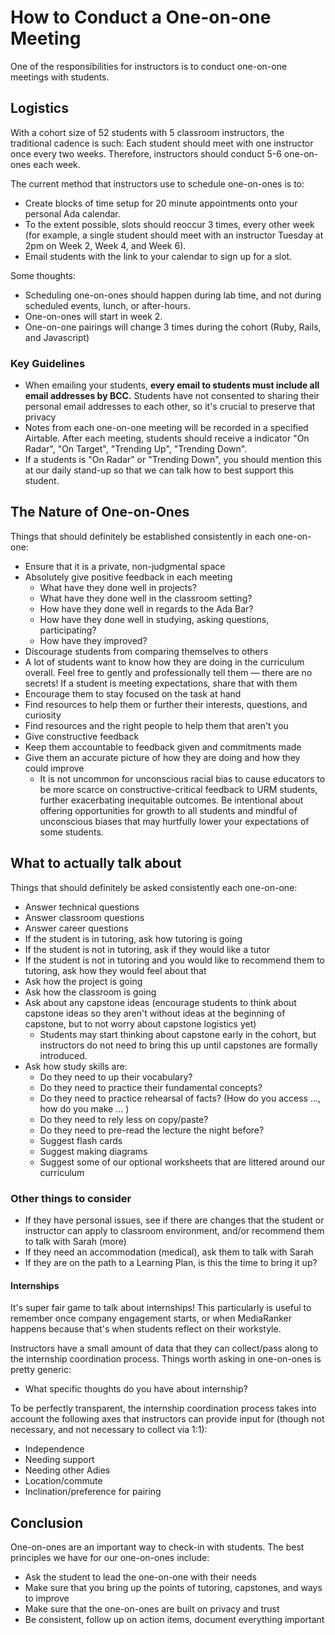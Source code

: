 # How to Conduct a One-on-one Meeting

One of the responsibilities for instructors is to conduct one-on-one meetings with students.


## Logistics

With a cohort size of 52 students with 5 classroom instructors, the traditional cadence is such: Each student should meet with one instructor once every two weeks. Therefore, instructors should conduct 5-6 one-on-ones each week.

The current method that instructors use to schedule one-on-ones is to: 
- Create blocks of time setup for 20 minute appointments onto your personal Ada calendar.
- To the extent possible, slots should reoccur 3 times, every other week (for example, a single student should meet with an instructor Tuesday at 2pm on Week 2, Week 4, and Week 6).
- Email students with the link to your calendar to sign up for a slot.

Some thoughts:

- Scheduling one-on-ones should happen during lab time, and not during scheduled events, lunch, or after-hours.
- One-on-ones will start in week 2.
- One-on-one pairings will change 3 times during the cohort (Ruby, Rails, and Javascript)

### Key Guidelines

- When emailing your students, **every email to students must include all email addresses by BCC.** Students have not consented to sharing their personal email addresses to each other, so it's crucial to preserve that privacy
- Notes from each one-on-one meeting will be recorded in a specified Airtable. After each meeting, students should receive a indicator "On Radar", "On Target", "Trending Up", "Trending Down".  
- If a students is "On Radar" or "Trending Down", you should mention this at our daily stand-up so that we can talk how to best support this student.

## The Nature of One-on-Ones

Things that should definitely be established consistently in each one-on-one:

- Ensure that it is a private, non-judgmental space
- Absolutely give positive feedback in each meeting
  - What have they done well in projects?
  - What have they done well in the classroom setting?
  - How have they done well in regards to the Ada Bar?
  - How have they done well in studying, asking questions, participating?
  - How have they improved?
- Discourage students from comparing themselves to others
- A lot of students want to know how they are doing in the curriculum overall. Feel free to gently and professionally tell them — there are no secrets! If a student is meeting expectations, share that with them
- Encourage them to stay focused on the task at hand
- Find resources to help them or further their interests, questions, and curiosity
- Find resources and the right people to help them that aren't you
- Give constructive feedback
- Keep them accountable to feedback given and commitments made
- Give them an accurate picture of how they are doing and how they could improve
  - It is not uncommon for unconscious racial bias to cause educators to be more scarce on constructive-critical feedback to URM students, further exacerbating inequitable outcomes. Be intentional about offering opportunities for growth to all students and mindful of unconscious biases that may hurtfully lower your expectations of some students.

## What to actually talk about

Things that should definitely be asked consistently each one-on-one:

- Answer technical questions
- Answer classroom questions
- Answer career questions
- If the student is in tutoring, ask how tutoring is going
- If the student is not in tutoring, ask if they would like a tutor
- If the student is not in tutoring and you would like to recommend them to tutoring, ask how they would feel about that
- Ask how the project is going
- Ask how the classroom is going
- Ask about any capstone ideas (encourage students to think about capstone ideas so they aren't without ideas at the beginning of capstone, but to not worry about capstone logistics yet)
   - Students may start thinking about capstone early in the cohort, but instructors do not need to bring this up until capstones are formally introduced.
- Ask how study skills are:
  - Do they need to up their vocabulary?
  - Do they need to practice their fundamental concepts?
  - Do they need to practice rehearsal of facts? (How do you access ..., how do you make ... )
  - Do they need to rely less on copy/paste?
  - Do they need to pre-read the lecture the night before?
  - Suggest flash cards
  - Suggest making diagrams
  - Suggest some of our optional worksheets that are littered around our curriculum

### Other things to consider

- If they have personal issues, see if there are changes that the student or instructor can apply to classroom environment, and/or recommend them to talk with Sarah (more)
- If they need an accommodation (medical), ask them to talk with Sarah
- If they are on the path to a Learning Plan, is this the time to bring it up?

#### Internships

It's super fair game to talk about internships! This particularly is useful to remember once company engagement starts, or when MediaRanker happens because that's when students reflect on their workstyle.

Instructors have a small amount of data that they can collect/pass along to the internship coordination process. Things worth asking in one-on-ones is pretty generic:

- What specific thoughts do you have about internship?

To be perfectly transparent, the internship coordination process takes into account the following axes that instructors can provide input for (though not necessary, and not necessary to collect via 1:1):

- Independence
- Needing support
- Needing other Adies
- Location/commute
- Inclination/preference for pairing

## Conclusion

One-on-ones are an important way to check-in with students. The best principles we have for our one-on-ones include:

- Ask the student to lead the one-on-one with their needs
- Make sure that you bring up the points of tutoring, capstones, and ways to improve
- Make sure that the one-on-ones are built on privacy and trust
- Be consistent, follow up on action items, document everything important
